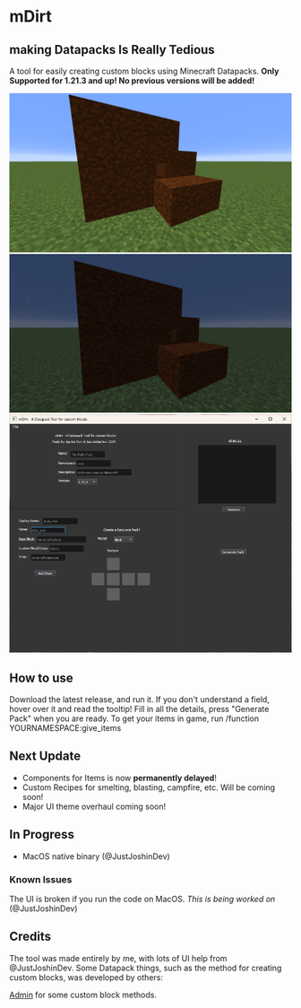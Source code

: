 # mDirt
## making Datapacks Is Really Tedious

A tool for easily creating custom blocks using Minecraft Datapacks.
**Only Supported for 1.21.3 and up! No previous versions will be added!**

![alt text](https://github.com/TheJupiterDev/Blockker/blob/main/lib/2024-10-24_16.08.13.png)
![alt text](https://github.com/TheJupiterDev/Blockker/blob/main/lib/2024-10-24_16.08.35.png)
![alt text](https://github.com/TheJupiterDev/mDirt/blob/main/lib/ui.png)


## How to use
Download the latest release, and run it.
If you don't understand a field, hover over it and read the tooltip!
Fill in all the details, press "Generate Pack" when you are ready.
To get your items in game, run /function YOURNAMESPACE:give_items

## Next Update
- Components for Items is now **permanently delayed**!
- Custom Recipes for smelting, blasting, campfire, etc. Will be coming soon!
- Major UI theme overhaul coming soon!

## In Progress
- MacOS native binary (@JustJoshinDev)

### Known Issues
The UI is broken if you run the code on MacOS. *This is being worked on* (@JustJoshinDev)

## Credits
The tool was made entirely by me, with lots of UI help from @JustJoshinDev.
Some Datapack things, such as the method for creating custom blocks, was developed by others:

[Admin](https://youtube.com/@WASDBuildTeam) for some custom block methods.
